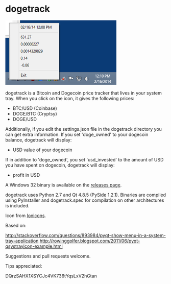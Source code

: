 dogetrack
=========

![dogetrack](screenshot.png?raw=true)

dogetrack is a Bitcoin and Dogecoin price tracker that lives in your system tray. When you click on the icon, it gives the following prices:

* BTC/USD (Coinbase)
* DOGE/BTC (Cryptsy)
* DOGE/USD

Additionally, if you edit the settings.json file in the dogetrack directory you can get extra information. If you set 'doge_owned' to your dogecoin balance, dogetrack will display:

* USD value of your dogecoin

If in addition to 'doge_owned', you set 'usd_invested' to the amount of USD you have spent on dogecoin, dogetrack will display:

* profit in USD

A Windows 32 binary is available on the [releases page](https://github.com/aaron-lebo/dogetrack/releases).

dogetrack uses Python 2.7 and Qt 4.8.5 (PySide 1.2.1). Binaries are compiled using PyInstaller and dogetrack.spec for compilation on other architectures is included.

Icon from [Ionicons](http://ionicons.com/).

Based on:

http://stackoverflow.com/questions/893984/pyqt-show-menu-in-a-system-tray-application
http://rowinggolfer.blogspot.com/2011/06/pyqt-qsystrayicon-example.html

Suggestions and pull requests welcome.

Tips appreciated:

DQrzSAHX1XSYCJc4VK736tYqsLxV2hGtan
